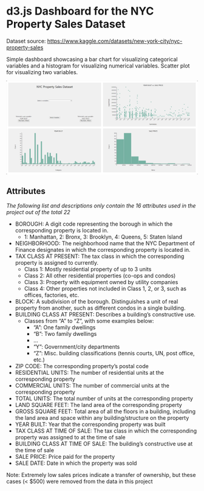 # d3.js Dashboard for the NYC Property Sales Dataset

Dataset source: https://www.kaggle.com/datasets/new-york-city/nyc-property-sales

Simple dashboard showcasing a bar chart for visualizing categorical variables and a histogram for visualizing numerical variables. Scatter plot for visualizing two variables.

![dashboard preview](public/preview.png)

## Attributes
_The following list and descriptions only contain the 16 attributes used in the project out of the total 22_

- BOROUGH: A digit code representing the borough in which the corresponding property is located in.
    - 1: Manhattan, 2: Bronx, 3: Brooklyn, 4: Queens, 5: Staten Island
- NEIGHBORHOOD: The neighborhood name that the NYC Department of Finance designates in which the corresponding property is located in.
- TAX CLASS AT PRESENT: The tax class in which the corresponding property is assigned to currently.
    - Class 1: Mostly residential property of up to 3 units
    - Class 2: All other residential properties (co-ops and condos)
    - Class 3: Property with equipment owned by utility companies
    - Class 4: Other properties not included in Class 1, 2, or 3, such as offices, factories, etc.
- BLOCK: A subdivision of the borough. Distinguishes a unit of real property from another, such as different condos in a single building.
- BUILDING CLASS AT PRESENT: Describes a building’s constructive use.
    - Classes from “A” to “Z”, with some examples below:
        - “A”: One family dwellings
        - “B”: Two family dwellings
        - …
        - “Y”: Government/city departments
        - “Z”: Misc. building classifications (tennis courts, UN, post office, etc.)
- ZIP CODE: The corresponding property’s postal code
- RESIDENTIAL UNITS: The number of residential units at the corresponding property
- COMMERCIAL UNITS: The number of commercial units at the corresponding property
- TOTAL UNITS: The total number of units at the corresponding property
- LAND SQUARE FEET: The land area of the corresponding property
- GROSS SQUARE FEET: Total area of all the floors in a building, including the land area and space within any building/structure on the property
- YEAR BUILT: Year that the corresponding property was built
- TAX CLASS AT TIME OF SALE: The tax class in which the corresponding property was assigned to at the time of sale
- BUILDING CLASS AT TIME OF SALE: The building’s constructive use at the time of sale
- SALE PRICE: Price paid for the property
- SALE DATE: Date in which the property was sold

Note: Extremely low sales prices indicate a transfer of ownership, but these cases (< $500) were removed from the data in this project